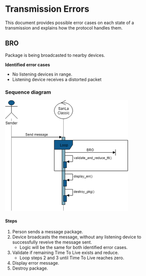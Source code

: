 # Transmission Errors

This document provides possible error cases on each state of a transmission and explains how the protocol handles them.

## BRO

Package is being broadcasted to nearby devices.

**Identified error cases**
* No listening devices in range.
* Listening device receives a distorted packet

### Sequence diagram
![alt text][err_bro]

#### Steps
1. Person sends a message package.
2. Device broadcasts the message, without any listening device to successfully reveive the message sent.
    * Logic will be the same for both identified error cases.
3. Validate if remaining Time To Live exists and reduce.
    * Loop steps 2 and 3 until Time To Live reaches zero.
4. Display error message.
5. Destroy package.

[err_bro]: https://github.com/Monni/SanLa-classic/blob/docs/docs/sequence_diagrams/error_cases/err_bro.png "Error in BRO state"
